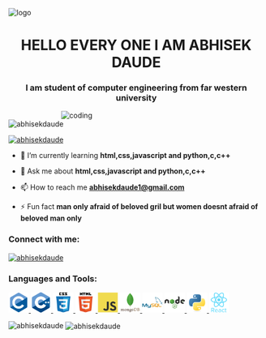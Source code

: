 ![logo](https://www.google.com/url?sa=i&url=https%3A%2F%2Fin.pinterest.com%2Fpin%2Fpinterest--655766395736890714%2F&psig=AOvVaw3ZYpOOwSB01m0wTCTxuUzO&ust=1720626079333000&source=images&cd=vfe&opi=89978449&ved=0CBQQjRxqFwoTCNDnnuqlmocDFQAAAAAdAAAAABAE)
<h1 align="center">HELLO EVERY ONE I AM ABHISEK DAUDE</h1>
<h3 align="center">I am student of computer engineering from far western university</h3>
<img align="right" alt="coding" width="400" src="https://user-images.githubusercontent.com/55389276/140866485-8fb1c876-9a8f-4d6a-98dc-08c4981eaf70.gif">

<p align="left"> <img src="https://komarev.com/ghpvc/?username=abhisekdaude&label=Profile%20views&color=0e75b6&style=flat" alt="abhisekdaude" /> </p>

<p align="left"> <a href="https://github.com/ryo-ma/github-profile-trophy"><img src="https://github-profile-trophy.vercel.app/?username=abhisekdaude" alt="abhisekdaude" /></a> </p>

- 🌱 I’m currently learning **html,css,javascript and python,c,c++**

- 💬 Ask me about **html,css,javascript and python,c,c++**

- 📫 How to reach me **abhisekdaude1@gmail.com**

- ⚡ Fun fact **man only afraid of beloved gril but women doesnt afraid of beloved man only**

<h3 align="left">Connect with me:</h3>
<p align="left">
<a href="https://fb.com/abhisekdaude" target="blank"><img align="center" src="https://raw.githubusercontent.com/rahuldkjain/github-profile-readme-generator/master/src/images/icons/Social/facebook.svg" alt="abhisekdaude" height="30" width="40" /></a>
</p>

<h3 align="left">Languages and Tools:</h3>
<p align="left"> <a href="https://www.cprogramming.com/" target="_blank" rel="noreferrer"> <img src="https://raw.githubusercontent.com/devicons/devicon/master/icons/c/c-original.svg" alt="c" width="40" height="40"/> </a> <a href="https://www.w3schools.com/cpp/" target="_blank" rel="noreferrer"> <img src="https://raw.githubusercontent.com/devicons/devicon/master/icons/cplusplus/cplusplus-original.svg" alt="cplusplus" width="40" height="40"/> </a> <a href="https://www.w3schools.com/css/" target="_blank" rel="noreferrer"> <img src="https://raw.githubusercontent.com/devicons/devicon/master/icons/css3/css3-original-wordmark.svg" alt="css3" width="40" height="40"/> </a> <a href="https://www.w3.org/html/" target="_blank" rel="noreferrer"> <img src="https://raw.githubusercontent.com/devicons/devicon/master/icons/html5/html5-original-wordmark.svg" alt="html5" width="40" height="40"/> </a> <a href="https://developer.mozilla.org/en-US/docs/Web/JavaScript" target="_blank" rel="noreferrer"> <img src="https://raw.githubusercontent.com/devicons/devicon/master/icons/javascript/javascript-original.svg" alt="javascript" width="40" height="40"/> </a> <a href="https://www.mongodb.com/" target="_blank" rel="noreferrer"> <img src="https://raw.githubusercontent.com/devicons/devicon/master/icons/mongodb/mongodb-original-wordmark.svg" alt="mongodb" width="40" height="40"/> </a> <a href="https://www.mysql.com/" target="_blank" rel="noreferrer"> <img src="https://raw.githubusercontent.com/devicons/devicon/master/icons/mysql/mysql-original-wordmark.svg" alt="mysql" width="40" height="40"/> </a> <a href="https://nodejs.org" target="_blank" rel="noreferrer"> <img src="https://raw.githubusercontent.com/devicons/devicon/master/icons/nodejs/nodejs-original-wordmark.svg" alt="nodejs" width="40" height="40"/> </a> <a href="https://www.python.org" target="_blank" rel="noreferrer"> <img src="https://raw.githubusercontent.com/devicons/devicon/master/icons/python/python-original.svg" alt="python" width="40" height="40"/> </a> <a href="https://reactjs.org/" target="_blank" rel="noreferrer"> <img src="https://raw.githubusercontent.com/devicons/devicon/master/icons/react/react-original-wordmark.svg" alt="react" width="40" height="40"/> </a> </p>

<p><img align="left" src="https://github-readme-stats.vercel.app/api/top-langs?username=abhisekdaude&show_icons=true&locale=en&layout=compact" alt="abhisekdaude" /></p>

<p>&nbsp;<img align="center" src="https://github-readme-stats.vercel.app/api?username=abhisekdaude&show_icons=true&locale=en" alt="abhisekdaude" /></p>
